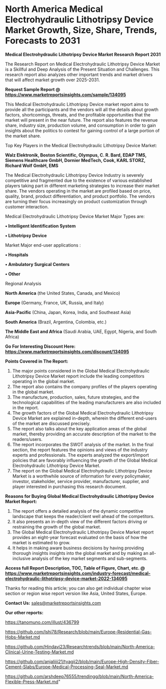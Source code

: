 # North America Medical Electrohydraulic Lithotripsy Device Market Growth, Size, Share, Trends, Forecasts to 2031

<strong>Medical Electrohydraulic Lithotripsy Device Market Research Report 2031</strong>

The Research Report on Medical Electrohydraulic Lithotripsy Device Market is a Skillful and Deep Analysis of the Present Situation and Challenges. This research report also analyzes other important trends and market drivers that will affect market growth over 2025-2031.

<strong>Request Sample Report @ <a href=https://www.marketreportsinsights.com/sample/134095>https://www.marketreportsinsights.com/sample/134095</a></strong>

This Medical Electrohydraulic Lithotripsy Device market report aims to provide all the participants and the vendors will all the details about growth factors, shortcomings, threats, and the profitable opportunities that the market will present in the near future. The report also features the revenue share, industry size, production volume, and consumption in order to gain insights about the politics to contest for gaining control of a large portion of the market share.

Top Key Players in the Medical Electrohydraulic Lithotripsy Device Market:

<strong>Walz Elektronik, Boston Scientific, Olympus, C. R. Bard, EDAP TMS, Siemens Healthcare GmbH, Dornier MedTech, Cook, KARL STORZ, Richard Wolf GmbH, EMS</strong>

The Medical Electrohydraulic Lithotripsy Device Industry is severely competitive and fragmented due to the existence of various established players taking part in different marketing strategies to increase their market share. The vendors operating in the market are profiled based on price, quality, brand, product differentiation, and product portfolio. The vendors are turning their focus increasingly on product customization through customer interaction.

Medical Electrohydraulic Lithotripsy Device Market Major Types are:

<strong>• Intelligent Identification System

• Lithotripsy Device</strong>

Market Major end-user applications :

<strong>• Hospitals

• Ambulatory Surgical Centers

• Other</strong>

Regional Analysis

</u><strong><b>North America</b></strong> (the United States, Canada, and Mexico)

<strong><b>Europe </b></strong>(Germany, France, UK, Russia, and Italy)

<strong><b>Asia-Pacific</b></strong> (China, Japan, Korea, India, and Southeast Asia)

<strong><b>South America</b></strong> (Brazil, Argentina, Colombia, etc.)

<strong><b>The Middle East and Africa</b></strong> (Saudi Arabia, UAE, Egypt, Nigeria, and South Africa)

<strong>Go For Interesting Discount Here: <a href=https://www.marketreportsinsights.com/discount/134095>https://www.marketreportsinsights.com/discount/134095</a></strong>

<strong>Points Covered in The Report:</strong>
<ol>
  <li>The major points considered in the Global Medical Electrohydraulic Lithotripsy Device Market report include the leading competitors operating in the global market.</li>
  <li>The report also contains the company profiles of the players operating in the global market.</li>
  <li>The manufacture, production, sales, future strategies, and the technological capabilities of the leading manufacturers are also included in the report.</li>
  <li>The growth factors of the Global Medical Electrohydraulic Lithotripsy Device Market are explained in-depth, wherein the different end-users of the market are discussed precisely.</li>
  <li>The report also talks about the key application areas of the global market, thereby providing an accurate description of the market to the readers/users.</li>
  <li>The report incorporates the SWOT analysis of the market. In the final section, the report features the opinions and views of the industry experts and professionals. The experts analyzed the export/import policies that are favorably influencing the growth of the Global Medical Electrohydraulic Lithotripsy Device Market.</li>
  <li>The report on the Global Medical Electrohydraulic Lithotripsy Device Market is a worthwhile source of information for every policymaker, investor, stakeholder, service provider, manufacturer, supplier, and player interested in purchasing this research document.</li>
</ol>
<strong>Reasons for Buying Global Medical Electrohydraulic Lithotripsy Device Market Report:</strong>

<ol>
  <li>The report offers a detailed analysis of the dynamic competitive landscape that keeps the reader/client well ahead of the competitors.</li>
  <li>It also presents an in-depth view of the different factors driving or restraining the growth of the global market.</li>
  <li>The Global Medical Electrohydraulic Lithotripsy Device Market report provides an eight-year forecast evaluated on the basis of how the market is estimated to grow.</li>
  <li>It helps in making aware business decisions by having providing thorough insights insights into the global market and by making an all-inclusive analysis of the key market segments and sub-segments.</li>
</ol>
<strong>Access full Report Description, TOC, Table of Figure, Chart, etc. @ <a href=https://www.marketreportsinsights.com/industry-forecast/medical-electrohydraulic-lithotripsy-device-market-2022-134095>https://www.marketreportsinsights.com/industry-forecast/medical-electrohydraulic-lithotripsy-device-market-2022-134095</a></strong>


Thanks for reading this article; you can also get individual chapter wise section or region wise report version like Asia, United States, Europe.

<strong>Contact Us:</strong>
sales@marketreportsinsights.com

<strong>Our other reports:</strong>

<a href=https://tanomuno.com/illust/436799>https://tanomuno.com/illust/436799</a>

<a href=https://github.com/Ishi78/Research/blob/main/Europe-Residential-Gas-Hobs-Market.md>https://github.com/Ishi78/Research/blob/main/Europe-Residential-Gas-Hobs-Market.md</a>

<a href=https://github.com/Hindavi23/Researchtrends/blob/main/North-America-Clinical-Urine-Testing-Market.md>https://github.com/Hindavi23/Researchtrends/blob/main/North-America-Clinical-Urine-Testing-Market.md</a>

<a href=https://github.com/anjaliiii21/tyagii2/blob/main/Europe-High-Density-Fiber-Cement-Slabs/Europe-Medical-Processing-Seal-Market.md>https://github.com/anjaliiii21/tyagii2/blob/main/Europe-High-Density-Fiber-Cement-Slabs/Europe-Medical-Processing-Seal-Market.md</a>

<a href=https://github.com/arshdeep76555/trendingg/blob/main/North-America-Flexible-Press-Market.md>https://github.com/arshdeep76555/trendingg/blob/main/North-America-Flexible-Press-Market.md</a>"

